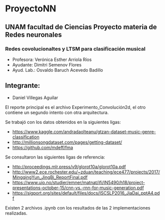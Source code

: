# ProyectoNN
## UNAM facultad de Ciencias Proyecto materia de Redes neuronales
### Redes covolucionaltes y LTSM para clasificación musical

* Profesora: Verónica Esther Arriola Ríos
* Ayudante: Dimitri Semenov Flores
* Ayud. Lab.:	Osvaldo Baruch Acevedo Badillo

## Integrante:
* Daniel Villegas Aguilar

El reporte principal es el archivo Experimento_Convolución2d, el otro contiene un segundo intento con otra arquitectura.

Se trabajó con los datos obtenidos en la siguientes ligas:

* https://www.kaggle.com/andradaolteanu/gtzan-dataset-music-genre-classification
* http://millionsongdataset.com/pages/getting-dataset/
* https://github.com/mdeff/fma

Se consultaron las siguientes ligas de referencia:
* http://proceedings.mlr.press/v9/glorot10a/glorot10a.pdf
* http://www2.ece.rochester.edu/~zduan/teaching/ece477/projects/2017/MingqingYun_JingBi_ReportFinal.pdf
* https://www.uio.no/studier/emner/matnat/ifi/IN5490/h18/project-presentations-october-15/cnn-vs.-rnn-for-music-generation.pdf
* https://sigport.org/sites/default/files/docs/ISCSLP2016_JiaDai_pptA4.pdf

Existen 2 archivos .ipynb con los resultados de las 2 implementaciones realizadas.
